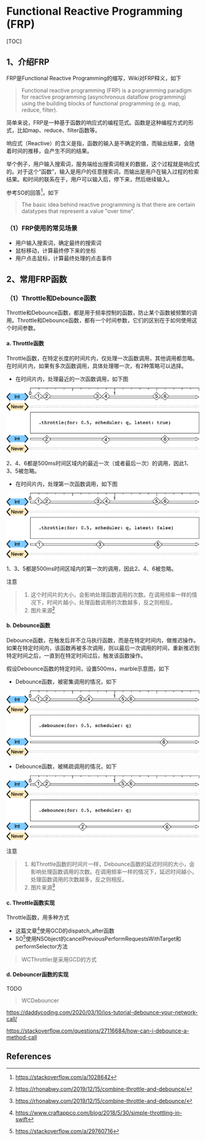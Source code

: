 # Functional Reactive Programming (FRP)

[TOC]

## 1、介绍FRP

FRP是Functional Reactive Programming的缩写，Wiki对FRP释义，如下

> Functional reactive programming (FRP) is a programming paradigm for reactive programming (asynchronous dataflow programming) using the building blocks of functional programming (e.g. map, reduce, filter).

简单来说，FRP是一种基于函数的响应式的编程范式。函数是这种编程方式的形式，比如map、reduce、filter函数等。

​       响应式（Reactive）的含义是指，函数的输入是不确定的值，而输出结果，会随着时间的推移，会产生不同的结果。

​       举个例子，用户输入搜索词，服务端给出搜索词相关的数据，这个过程就是响应式的。对于这个“函数”，输入是用户的任意搜索词，而输出是用户在输入过程的检索结果。和时间的联系在于，用户可以输入后，停下来，然后继续输入。



参考SO的回答[^2]，如下

> The basic idea behind reactive programming is that there are certain datatypes that represent a value "over time".



### （1）FRP使用的常见场景

* 用户输入搜索词，确定最终的搜索词
* 鼠标移动，计算最终停下来的坐标
* 用户点击鼠标，计算最终处理的点击事件





## 2、常用FRP函数

### （1）Throttle和Debounce函数

Throttle和Debounce函数，都是用于频率控制的函数，防止某个函数被频繁的调用。Throttle和Debounce函数，都有一个时间参数，它们的区别在于如何使用这个时间参数。



#### a. Throttle函数

​        Throttle函数，在特定长度的时间片内，仅处理一次函数调用，其他调用都忽略。在时间片内，如果有多次函数调用，具体处理哪一次，有2种策略可以选择。



* 在时间片内，处理最近的一次函数调用，如下图

![](images/throttle_handle_latest.png)

2、4、6都是500ms时间区域内的最近一次（或者最后一次）的调用，因此1、3、5被忽略。



* 在时间片内，处理第一次函数调用，如下图

![](images/throttle_handle_first.png)

1、3、5都是500ms时间区域内的第一次的调用，因此2、4、6被忽略。



注意

> 1. 这个时间片的大小，会影响处理函数调用的次数。在调用频率一样的情况下，时间片越小，处理函数调用的次数越多，反之则相反。
> 2. 图片来源[^4]



#### b. Debounce函数

​       Debounce函数，在触发后并不立马执行函数，而是在特定时间内，做推迟操作。如果在特定时间内，该函数再被多次调用，则以最后一次调用的时间，重新推迟到特定时间之后，一直到在特定时间过后，触发该函数操作。



假设Debounce函数的特定时间，设置500ms，marble示意图，如下

* Debounce函数，被密集调用的情况，如下

![](images/debounce_more_frequency.png)

* Debounce函数，被稀疏调用的情况，如下

![](images/debounce_less_frequency.png)



注意

> 1. 和Throttle函数的时间片一样，Debounce函数的延迟时间的大小，会影响处理函数调用的次数。在调用频率一样的情况下，延迟时间越小，处理函数调用的次数越多，反之则相反。
> 2. 图片来源[^4]



#### c. Throttle函数实现

Throttle函数，用多种方式

* 这篇文章[^5]使用GCD的dispatch_after函数
* SO[^6]使用NSObject的cancelPreviousPerformRequestsWithTarget和performSelector方法



> WCThrottler是采用GCD的方式



#### d. Debouncer函数的实现

TODO

> WCDebouncer

https://daddycoding.com/2020/03/10/ios-tutorial-debounce-your-network-call/

https://stackoverflow.com/questions/27116684/how-can-i-debounce-a-method-call





## References

[^1]:https://en.wikipedia.org/wiki/Functional_reactive_programming
[^2]:https://stackoverflow.com/a/1028642
[^3]:https://www.telerik.com/blogs/debouncing-and-throttling-in-javascript#:~:text=The%20main%20difference%20between%20throttling,only%20after%20some%20cooling%20period.&text=Both%20throttling%20and%20debouncing%20can,help%20of%20the%20setTimeout%20function.
[^4]:https://rhonabwy.com/2019/12/15/combine-throttle-and-debounce/
[^5]:https://www.craftappco.com/blog/2018/5/30/simple-throttling-in-swift
[^6]:https://stackoverflow.com/a/29760716

